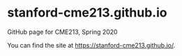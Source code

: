 # stanford-cme213.github.io
GitHub page for CME213, Spring 2020

You can find the site at https://stanford-cme213.github.io/.
